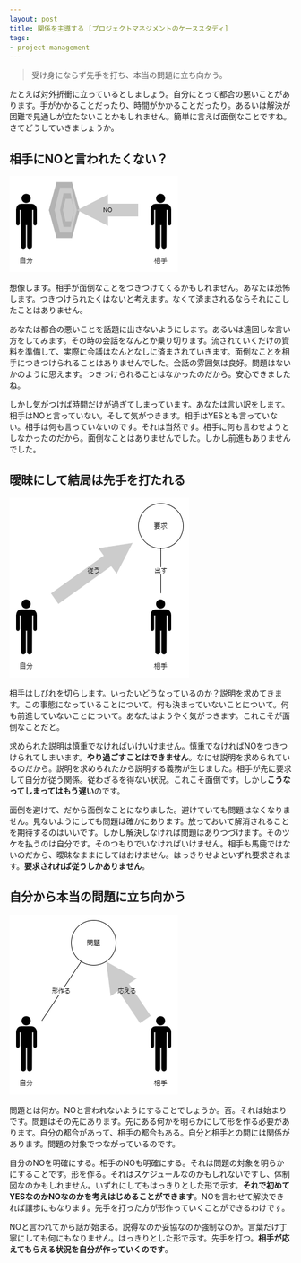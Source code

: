 ```yaml
---
layout: post
title: 関係を主導する [プロジェクトマネジメントのケーススタディ]
tags: 
- project-management
---
```


> 受け身にならず先手を打ち、本当の問題に立ち向かう。

たとえば対外折衝に立っているとしましょう。自分にとって都合の悪いことがあります。手がかかることだったり、時間がかかることだったり。あるいは解決が困難で見通しが立たないことかもしれません。簡単に言えば面倒なことですね。さてどうしていきましょうか。

## 相手にNOと言われたくない？

![NO](../images/lead-the-relationship/figure-1.png)

想像します。相手が面倒なことをつきつけてくるかもしれません。あなたは恐怖します。つきつけられたくはないと考えます。なくて済まされるならそれにこしたことはありません。

あなたは都合の悪いことを話題に出さないようにします。あるいは遠回しな言い方をしてみます。その時の会話をなんとか乗り切ります。流されていくだけの資料を準備して、実際に会議はなんとなしに済まされていきます。面倒なことを相手につきつけられることはありませんでした。会話の雰囲気は良好。問題はないかのように思えます。つきつけられることはなかったのだから。安心できましたね。

しかし気がつけば時間だけが過ぎてしまっています。あなたは言い訳をします。相手はNOと言っていない。そして気がつきます。相手はYESとも言っていない。相手は何も言っていないのです。それは当然です。相手に何も言わせようとしなかったのだから。面倒なことはありませんでした。しかし前進もありませんでした。

## 曖昧にして結局は先手を打たれる

![要求](../images/lead-the-relationship/figure-2.png)

相手はしびれを切らします。いったいどうなっているのか？説明を求めてきます。この事態になっていることについて。何も決まっていないことについて。何も前進していないことについて。あなたはようやく気がつきます。これこそが面倒なことだと。

求められた説明は慎重でなければいけいけません。慎重でなければNOをつきつけられてしまいます。**やり過ごすことはできません**。なにせ説明を求められているのだから。説明を求められたから説明する義務が生じました。相手が先に要求して自分が従う関係。従わざるを得ない状況。これこそ面倒です。しかし**こうなってしまってはもう遅い**のです。

面倒を避けて、だから面倒なことになりました。避けていても問題はなくなりません。見ないようにしても問題は確かにあります。放っておいて解消されることを期待するのはいいです。しかし解決しなければ問題はありつづけます。そのツケを払うのは自分です。そのつもりでいなければいけません。相手も馬鹿ではないのだから、曖昧なままにしてはおけません。はっきりせよといずれ要求されます。**要求されれば従うしかありません**。

## 自分から本当の問題に立ち向かう

![問題](../images/lead-the-relationship/figure-3.png)

問題とは何か。NOと言われないようにすることでしょうか。否。それは始まりです。問題はその先にあります。先にある何かを明らかにして形を作る必要があります。自分の都合があって、相手の都合もある。自分と相手との間には関係があります。問題の対象でつながっているのです。

自分のNOを明確にする。相手のNOも明確にする。それは問題の対象を明らかにすることです。形を作る。それはスケジュールなのかもしれないですし、体制図なのかもしれません。いずれにしてもはっきりとした形で示す。**それで初めてYESなのかNOなのかを考えはじめることができます**。NOを言わせて解決できれば譲歩にもなります。先手を打った方が形作っていくことができるわけです。

NOと言われてから話が始まる。説得なのか妥協なのか強制なのか。言葉だけ丁寧にしても何にもなりません。はっきりとした形で示す。先手を打つ。**相手が応えてもらえる状況を自分が作っていくのです**。